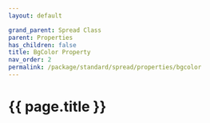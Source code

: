 ```yaml
---
layout: default

grand_parent: Spread Class
parent: Properties
has_children: false
title: BgColor Property
nav_order: 2
permalink: /package/standard/spread/properties/bgcolor
---
```

# {{ page.title }}
